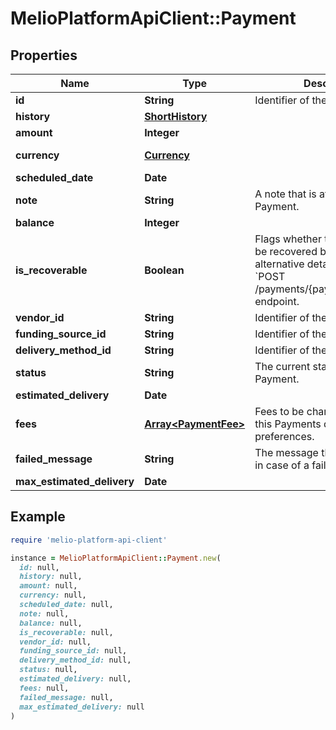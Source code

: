 # MelioPlatformApiClient::Payment

## Properties

| Name | Type | Description | Notes |
| ---- | ---- | ----------- | ----- |
| **id** | **String** | Identifier of the entity. |  |
| **history** | [**ShortHistory**](ShortHistory.md) |  |  |
| **amount** | **Integer** |  |  |
| **currency** | [**Currency**](Currency.md) |  | [default to &#39;USD&#39;] |
| **scheduled_date** | **Date** |  |  |
| **note** | **String** | A note that is attached to this Payment. | [optional] |
| **balance** | **Integer** |  | [optional] |
| **is_recoverable** | **Boolean** | Flags whether this Payment can be recovered by providing alternative details, suing the &#x60;POST /payments/{paymentId}/recover&#x60; endpoint. |  |
| **vendor_id** | **String** | Identifier of the entity. | [optional] |
| **funding_source_id** | **String** | Identifier of the entity. |  |
| **delivery_method_id** | **String** | Identifier of the entity. |  |
| **status** | **String** | The current status of this Payment. |  |
| **estimated_delivery** | **Date** |  |  |
| **fees** | [**Array&lt;PaymentFee&gt;**](PaymentFee.md) | Fees to be charged, based on this Payments details and preferences. |  |
| **failed_message** | **String** | The message that can be shown in case of a failure. | [optional] |
| **max_estimated_delivery** | **Date** |  |  |

## Example

```ruby
require 'melio-platform-api-client'

instance = MelioPlatformApiClient::Payment.new(
  id: null,
  history: null,
  amount: null,
  currency: null,
  scheduled_date: null,
  note: null,
  balance: null,
  is_recoverable: null,
  vendor_id: null,
  funding_source_id: null,
  delivery_method_id: null,
  status: null,
  estimated_delivery: null,
  fees: null,
  failed_message: null,
  max_estimated_delivery: null
)
```

